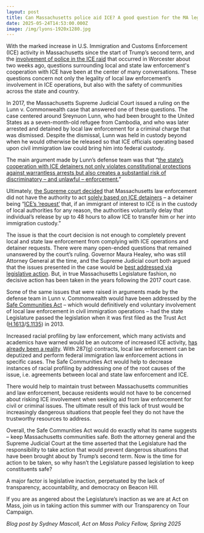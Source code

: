 ```yaml
---
layout: post
title: Can Massachusetts police aid ICE? A good question for the MA legislature
date: 2025-05-24T14:53:00.000Z
image: /img/lyons-1920x1280.jpg
---
```

With the marked increase in U.S. Immigration and Customs Enforcement (ICE) activity in Massachusetts since the start of Trump’s second term, and the [involvement of police in the ICE raid](https://www.wbur.org/news/2025/05/16/worcester-police-ice-arrest-protesters-activists) that occurred in Worcester about two weeks ago, questions surrounding local and state law enforcement's cooperation with ICE have been at the center of many conversations. These questions concern not only the legality of local law enforcement’s involvement in ICE operations, but also with the safety of communities across the state and country. 

In 2017, the Massachusetts Supreme Judicial Court issued a ruling on the Lunn v. Commonwealth case that answered one of these questions. The case centered around Sreynuon Lunn, who had been brought to the United States as a seven-month-old refugee from Cambodia, and who was later arrested and detained by local law enforcement for a criminal charge that was dismissed. Despite the dismissal, Lunn was held in custody beyond when he would otherwise be released so that ICE officials operating based upon civil immigration law could bring him into federal custody. 

The main argument made by Lunn’s defense team was that “[the state’s cooperation with ICE detainers not only violates constitutional protections against warrantless arrests but also creates a substantial risk of discriminatory – and unlawful – enforcement.](https://www.aclum.org/en/cases/commonwealth-v-lunn-and-lunn-v-smith)” 

Ultimately, [the Supreme court decided](https://www.aclum.org/sites/default/files/wp-content/uploads/2017/04/20170724-Lunn-SJC-opinion.pdf) that Massachusetts law enforcement did not have the authority to act [solely based on ICE detainers](https://harvardlawreview.org/print/vol-131/lunn-v-commonwealth/) – a detainer being “[ICE’s ‘request’](https://bostonbar.org/journal/massachusetts-high-court-rules-state-law-does-not-authorize-detention-based-on-ice-detainers-alone/) that, if an immigrant of interest to ICE is in the custody of local authorities for any reason, the authorities voluntarily delay that individual’s release by up to 48 hours to allow ICE to transfer him or her into immigration custody.”

The issue is that the court decision is not enough to completely prevent local and state law enforcement from complying with ICE operations and detainer requests. There were many open-ended questions that remained unanswered by the court’s ruling. Governor Maura Healey, who was still Attorney General at the time, and the Supreme Judicial court both argued that the issues presented in the case would be [best addressed via legislative action](https://www.mass.gov/news/statement-of-attorney-general-maura-healey-on-sjc-decision-regarding-ice-detainer-requests). But, in true Massachusetts Legislature fashion, no decisive action has been taken in the years following the 2017 court case. 

Some of the same issues that were raised in arguments made by the defense team in Lunn v. Commonwealth would have been addressed by the [Safe Communities Act](https://miracoalition.org/news/safe-communities-act/) – which would definitively end voluntary involvement of local law enforcement in civil immigration operations – had the state Legislature passed the legislation when it was first filed as the Trust Act ([H.1613](https://malegislature.gov/Bills/188/H1613)/[S.1135](https://malegislature.gov/Bills/188/S1135)) in 2013.

Increased racial profiling by law enforcement, which many activists and academics have warned would be an outcome of increased ICE activity, [has already been a reality](https://www.americanimmigrationcouncil.org/sites/default/files/research/the_287g_program_an_overview_2025_0.pdf). With 287(g) contracts, local law enforcement can be deputized and perform federal immigration law enforcement actions in specific cases. The Safe Communities Act would help to decrease instances of racial profiling by addressing one of the root causes of the issue, i.e. agreements between local and state law enforcement and ICE. 

There would help to maintain trust between Massachusetts communities and law enforcement, because residents would not have to be concerned about risking ICE involvement when seeking aid from law enforcement for civil or criminal issues. The ultimate result of this lack of trust would be increasingly dangerous situations that people feel they do not have the trustworthy resources to address. 

Overall, the Safe Communities Act would do exactly what its name suggests – keep Massachusetts communities safe. Both the attorney general and the Supreme Judicial Court at the time asserted that the Legislature had the responsibility to take action that would prevent dangerous situations that have been brought about by Trump’s second term. Now is the time for action to be taken, so why hasn’t the Legislature passed legislation to keep constituents safe? 

A major factor is legislative inaction, perpetuated by the lack of transparency, accountability, and democracy on Beacon Hill. 

If you are as angered about the Legislature’s inaction as we are at Act on Mass, join us in taking action this summer with our Transparency on Tour Campaign. 

*Blog post by Sydney Mascoll, Act on Mass Policy Fellow, Spring 2025*
